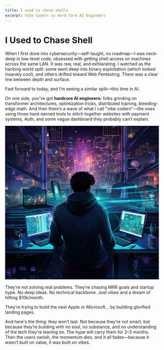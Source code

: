 ```yaml
---
title: I used to chase shells
excerpt: Vibe Coders vs Hard Core AI Engineers
---
```


# I Used to Chase Shell

When I first dove into cybersecurity—self-taught, no roadmap—I was neck-deep in low-level code, obsessed with getting shell access on machines across the same LAN. It was raw, real, and exhilarating. I watched as the hacking world split: some went deep into binary exploitation (which looked insanely cool), and others drifted toward Web Pentesting. There was a clear line between depth and surface.

Fast forward to today, and I’m seeing a similar split—this time in AI.

On one side, you’ve got **hardcore AI engineers:** folks grinding on transformer architectures, optimization tricks, distributed training, bleeding-edge math. And then there’s a wave of what I call "vibe coders"—the ones using those hard-earned tools to stitch together websites with payment systems, Auth, and some vague dashboard they probably can’t explain.

![](/assets/images/shells.jpeg)

They’re not solving real problems. They’re chasing MRR goals and startup hype.
No deep ideas.
No technical backbone.
Just vibes and a dream of hitting $10k/month.

They’re trying to build the next Apple or Microsoft... by building glorified landing pages.

And here's the thing: they won’t last. Not because they’re not smart, but because they’re building with no soul, no substance, and no understanding of the tech they’re leaning on. The hype will carry them for 2–3 months. Then the users vanish, the momentum dies, and it all fades—because it wasn’t built on value, it was built on vibes.

